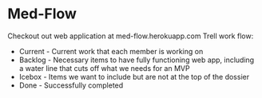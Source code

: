 Med-Flow
========
Checkout out web application at med-flow.herokuapp.com
Trell work flow:
* Current - Current work that each member is working on
* Backlog - Necessary items to have fully functioning web app, including a water line that cuts off what we needs for an MVP
* Icebox - Items we want to include but are not at the top of the dossier
* Done - Successfully completed